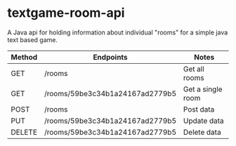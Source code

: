 # textgame-room-api

A Java api for holding information about individual "rooms" for a simple java text based game.


| Method | Endpoints | Notes |
| ------ | --------- | ----- |
| GET |	/rooms |	Get all rooms |
| GET	| /rooms/59be3c34b1a24167ad2779b5 |	Get a single room
| POST |	/rooms	| Post data |
| PUT	| /rooms/59be3c34b1a24167ad2779b5 |	Update data
| DELETE	| /rooms/59be3c34b1a24167ad2779b5	| Delete data
